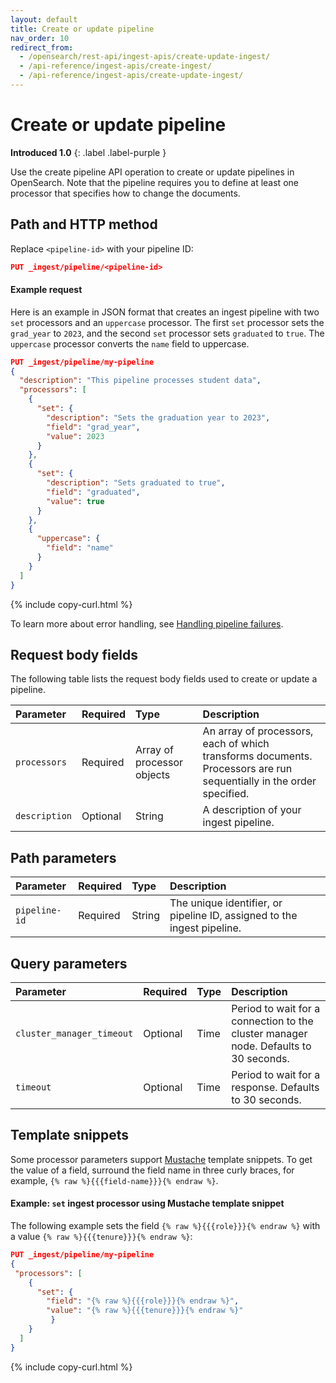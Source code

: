 ```yaml
---
layout: default
title: Create or update pipeline
nav_order: 10
redirect_from:
  - /opensearch/rest-api/ingest-apis/create-update-ingest/
  - /api-reference/ingest-apis/create-ingest/
  - /api-reference/ingest-apis/create-update-ingest/
---
```


# Create or update pipeline
**Introduced 1.0**
{: .label .label-purple }

Use the create pipeline API operation to create or update pipelines in OpenSearch. Note that the pipeline requires you to define at least one processor that specifies how to change the documents. 

## Path and HTTP method

Replace `<pipeline-id>` with your pipeline ID:

```json
PUT _ingest/pipeline/<pipeline-id>
```
#### Example request

Here is an example in JSON format that creates an ingest pipeline with two `set` processors and an `uppercase` processor. The first `set` processor sets the `grad_year` to `2023`, and the second `set` processor sets `graduated` to `true`. The `uppercase` processor converts the `name` field to uppercase.

```json
PUT _ingest/pipeline/my-pipeline
{
  "description": "This pipeline processes student data",
  "processors": [
    {
      "set": {
        "description": "Sets the graduation year to 2023",
        "field": "grad_year",
        "value": 2023
      }
    },
    {
      "set": {
        "description": "Sets graduated to true",
        "field": "graduated",
        "value": true
      }
    },
    {
      "uppercase": {
        "field": "name"
      }
    }
  ]
}
```
{% include copy-curl.html %}

To learn more about error handling, see [Handling pipeline failures]({{site.url}}{{site.baseurl}}/api-reference/ingest-apis/pipeline-failures/).

## Request body fields

The following table lists the request body fields used to create or update a pipeline. 

Parameter | Required | Type | Description
:--- | :--- | :--- | :---
`processors` | Required | Array of processor objects | An array of processors, each of which transforms documents. Processors are run sequentially in the order specified.
`description` | Optional | String | A description of your ingest pipeline. 

## Path parameters

Parameter | Required | Type | Description
:--- | :--- | :--- | :---
`pipeline-id` | Required | String | The unique identifier, or pipeline ID, assigned to the ingest pipeline. 

## Query parameters

Parameter | Required | Type | Description
:--- | :--- | :--- | :---
`cluster_manager_timeout` | Optional | Time | Period to wait for a connection to the cluster manager node. Defaults to 30 seconds.
`timeout` | Optional | Time | Period to wait for a response. Defaults to 30 seconds. 

## Template snippets

Some processor parameters support [Mustache](https://mustache.github.io/) template snippets. To get the value of a field, surround the field name in three curly braces, for example, `{% raw %}{{{field-name}}}{% endraw %}`.

#### Example: `set` ingest processor using Mustache template snippet

The following example sets the field `{% raw %}{{{role}}}{% endraw %}` with a value `{% raw %}{{{tenure}}}{% endraw %}`:

```json
PUT _ingest/pipeline/my-pipeline
{
 "processors": [
    {
      "set": {
        "field": "{% raw %}{{{role}}}{% endraw %}",
        "value": "{% raw %}{{{tenure}}}{% endraw %}"
         }
    }
  ]
}
```
{% include copy-curl.html %}
